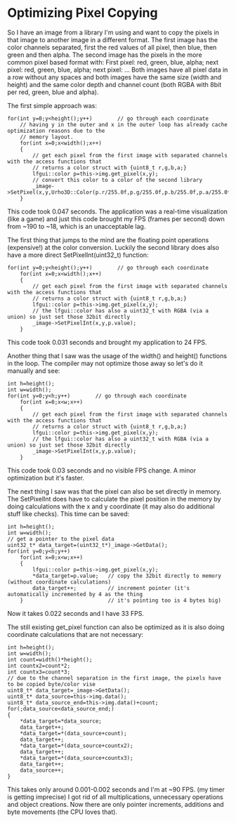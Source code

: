 # Optimizing Pixel Copying

So I have an image from a library I'm using and want to copy the pixels in that image to another image in a different format.
The first image has the color channels separated, first the red values of all pixel, then blue, then green and then alpha. The second image has the pixels in the more common pixel based format with: First pixel: red, green, blue, alpha; next pixel: red, green, blue, alpha; next pixel: ...
Both images have all pixel data in a row without any spaces and both images have the same size (width and height) and the same color depth and channel count (both RGBA with 8bit per red, green, blue and alpha).

The first simple approach was:
```
for(int y=0;y<height();y++)        // go through each coordinate
    // having y in the outer and x in the outer loop has already cache optimization reasons due to the
    // memory layout.
    for(int x=0;x<width();x++)
    {
        // get each pixel from the first image with separated channels with the access functions that
        // returns a color struct with {uint8_t r,g,b,a;}
        lfgui::color p=this->img.get_pixel(x,y);
        // convert this color to a color of the second library
        _image->SetPixel(x,y,Urho3D::Color(p.r/255.0f,p.g/255.0f,p.b/255.0f,p.a/255.0f));
    }
```
This code took 0.047 seconds. The application was a real-time visualization (like a game) and just this code brought my FPS (frames per second) down from ~190 to ~18, which is an unacceptable lag.

The first thing that jumps to the mind are the floating point operations (expensive!) at the color conversion. Luckily the second library does also have a more direct SetPixelInt(uint32_t) function:
```
for(int y=0;y<height();y++)        // go through each coordinate
    for(int x=0;x<width();x++)
    {
        // get each pixel from the first image with separated channels with the access functions that
        // returns a color struct with {uint8_t r,g,b,a;}
        lfgui::color p=this->img.get_pixel(x,y);
        // the lfgui::color has also a uint32_t with RGBA (via a union) so just set those 32bit directly
        _image->SetPixelInt(x,y,p.value);
    }
```
This code took 0.031 seconds and brought my application to 24 FPS.

Another thing that I saw was the usage of the width() and height() functions in the loop. The compiler may not optimize those away so let's do it manually and see:
```
int h=height();
int w=width();
for(int y=0;y<h;y++)        // go through each coordinate
    for(int x=0;x<w;x++)
    {
        // get each pixel from the first image with separated channels with the access functions that
        // returns a color struct with {uint8_t r,g,b,a;}
        lfgui::color p=this->img.get_pixel(x,y);
        // the lfgui::color has also a uint32_t with RGBA (via a union) so just set those 32bit directly
        _image->SetPixelInt(x,y,p.value);
    }
```
This code took 0.03 seconds and no visible FPS change. A minor optimization but it's faster.

The next thing I saw was that the pixel can also be set directly in memory. The SetPixelInt does have to calculate the pixel position in the memory by doing calculations with the x and y coordinate (it may also do additional stuff like checks). This time can be saved:
```
int h=height();
int w=width();
// get a pointer to the pixel data
uint32_t* data_target=(uint32_t*)_image->GetData();
for(int y=0;y<h;y++)
    for(int x=0;x<w;x++)
    {
        lfgui::color p=this->img.get_pixel(x,y);
        *data_target=p.value;   // copy the 32bit directly to memory (without coordinate calculations)
        data_target++;          // increment pointer (it's automatically incremented by 4 as the thing
    }                           // it's pointing too is 4 bytes big)
```
Now it takes 0.022 seconds and I have 33 FPS.

The still existing get_pixel function can also be optimized as it is also doing coordinate calculations that are not necessary:
```
int h=height();
int w=width();
int count=width()*height();
int countx2=count*2;
int countx3=count*3;
// due to the channel separation in the first image, the pixels have to be copied byte/color vise
uint8_t* data_target=_image->GetData();
uint8_t* data_source=this->img.data();
uint8_t* data_source_end=this->img.data()+count;
for(;data_source<data_source_end;)
{
    *data_target=*data_source;
    data_target++;
    *data_target=*(data_source+count);
    data_target++;
    *data_target=*(data_source+countx2);
    data_target++;
    *data_target=*(data_source+countx3);
    data_target++;
    data_source++;
}
```
This takes only around 0.001-0.002 seconds and I'm at ~90 FPS. (my timer is getting imprecise)
I got rid of all multiplications, unnecessary operations and object creations. Now there are only pointer increments, additions and byte movements (the CPU loves that).

